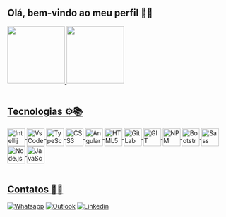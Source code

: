 ## Olá, bem-vindo ao meu perfil 👋😁
<div>
  <a href="https://github.com/portoGUI">
  <img height="130em" src="https://github-readme-stats.vercel.app/api?username=portoGUI&show_icons=true&icon_color=ffaa00&theme=city_lights&hide_border=true&border_radius=2&include_all_commits=true&count_private=true"/>
  <img height="130em" src="https://github-readme-stats.vercel.app/api/top-langs/?username=portoGUI&theme=city_lights&hide_border=true&border_radius=2&layout=compact&langs_count=7"/>
</div><br>

  ## Tecnologias ⚙📚

<div style="display: inline_block">
  <img align="center" alt="Intellij" title="Intellij" width="40" src="https://cdn.jsdelivr.net/gh/devicons/devicon/icons/intellij/intellij-plain.svg"/>
  <img align="center" alt="VsCode" title="VsCode" width="40" src="https://cdn.jsdelivr.net/gh/devicons/devicon/icons/vscode/vscode-original.svg"/>
  <img align="center" alt="TypeScript" title="TypeScript" width="40" src="https://cdn.jsdelivr.net/gh/devicons/devicon/icons/typescript/typescript-plain.svg"/>
  <img align="center" alt="CSS3" title="CSS3" width="40" src="https://cdn.jsdelivr.net/gh/devicons/devicon/icons/css3/css3-plain.svg"/>
  
  <img align="center" alt="Angular" title="Angular" width="40" src="https://cdn.jsdelivr.net/gh/devicons/devicon/icons/angularjs/angularjs-plain.svg"/>
  <img align="center" alt="HTML5" title="HTML5" width="40" src="https://cdn.jsdelivr.net/gh/devicons/devicon/icons/html5/html5-plain.svg"/>
  <img align="center" alt="GitLab" title="GitLab" width="40" src="https://cdn.jsdelivr.net/gh/devicons/devicon/icons/gitlab/gitlab-plain.svg"/>
  <img align="center" alt="GIT" title="GIT" width="40" src="https://cdn.jsdelivr.net/gh/devicons/devicon/icons/git/git-plain.svg"/>
  <img align="center" alt="NPM" title="NPM" width="40" src="https://cdn.jsdelivr.net/gh/devicons/devicon/icons/npm/npm-original-wordmark.svg"/>
  
  <img align="center" alt="Bootstrap" title="Bootstrap" width="40" src="https://cdn.jsdelivr.net/gh/devicons/devicon/icons/bootstrap/bootstrap-plain.svg"/>
  <img align="center" alt="Sass" title="Sass" width="40" src="https://cdn.jsdelivr.net/gh/devicons/devicon/icons/sass/sass-original.svg"/>
  
  <img align="center" alt="Node.js" title="Node.js" width="40" src="https://cdn.jsdelivr.net/gh/devicons/devicon/icons/nodejs/nodejs-plain.svg"/>
  <img align="center" alt="JavaScript" title="JavaScript" width="40" src="https://cdn.jsdelivr.net/gh/devicons/devicon/icons/javascript/javascript-plain.svg"/>
</div><br>

  ## Contatos 📳🤙

<div style="display: inline_block">
  <a align="center" href=""><img  alt="Whatsapp" title="Whatsapp" src="https://img.shields.io/static/v1?label=📱 &message=Whatsapp&color=34af23"></a>
  <a align="center" href=""><img  alt="Outlook" title="Outlook" src="https://img.shields.io/static/v1?label=📩 &message=Outlook&color=0072c6"></a>
  <a align="center" href=""><img  alt="Linkedin" title="Linkedin" src="https://img.shields.io/static/v1?label=👨‍💻 &message=Linkedin&color=007bb6"></a>
</div>
